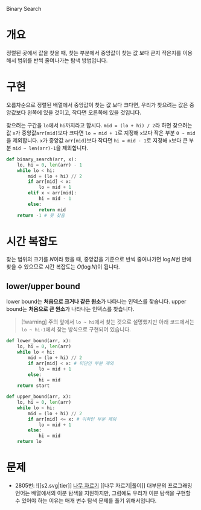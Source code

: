 Binary Search
# 개요
정렬된 곳에서 값을 찾을 때, 찾는 부분에서 중앙값이 찾는 값 보다 큰지 작은지를 이용해서 범위를 반씩 줄여나가는 탐색 방법입니다.
# 구현
오름차순으로 정렬된 배열에서 중앙값이 찾는 값 보다 크다면, 우리가 찾으려는 값은 중앙값보다 왼쪽에 있을 것이고, 작다면 오른쪽에 있을 것입니다.

찾으려는 구간을 `lo`에서 `hi`까지라고 합시다. `mid = (lo + hi) / 2`라 하면 찾으려는 값 `x`가 중앙값`arr[mid]`보다 크다면 `lo = mid + 1`로 지정해 `x`보다 작은 부분 `0 ~ mid`을 제외합니다. `x`가 중앙값 `arr[mid]`보다 작다면 `hi = mid - 1`로 지정해 `x`보다 큰 부분 `mid ~ len(arr)-1`을 제외합니다.
```python
def binary_search(arr, x):
    lo, hi = 0, len(arr) - 1
    while lo < hi:
        mid = (lo + hi) // 2
        if arr[mid] < x:
            lo = mid + 1
        elif x < arr[mid]:
            hi = mid - 1
        else:
            return mid
    return -1 # 못 찾음
```
# 시간 복잡도
찾는 범위의 크기를 $N$이라 했을 때, 중앙값을 기준으로 반씩 줄여나가면 $\log N$번 만에 찾을 수 있으므로 시간 복잡도는 $O(\log N)$이 됩니다.
## lower/upper bound
lower bound는 **처음으로 크거나 같은 원소**가 나타나는 인덱스를 찾습니다. upper bound는 **처음으로 큰 원소**가 나타나는 인덱스를 찾습니다.
> [!warning] 주의
> 앞에서 `lo ~ hi`에서 찾는 것으로 설명했지만
> 아래 코드에서는 `lo ~ hi-1`에서 찾는 방식으로 구현되어 있습니다.
```python
def lower_bound(arr, x):
    lo, hi = 0, len(arr)
    while lo < hi:
        mid = (lo + hi) // 2
        if arr[mid] < x: # 미만인 부분 제외
            lo = mid + 1
        else:
            hi = mid
    return start

def upper_bound(arr, x):
    lo, hi = 0, len(arr)
    while lo < hi:
        mid = (lo + hi) // 2
        if arr[mid] <= x: # 이하인 부분 제외
            lo = mid + 1
        else:
            hi = mid
    return lo
```
# 문제
- 2805번: ![[s2.svg|tier]] [나무 자르기](https://www.acmicpc.net/problem/2805) [[나무 자르기|풀이]]
    대부분의 프로그래밍 언어는 배열에서의 이분 탐색을 지원하지만, 그럼에도 우리가 이분 탐색을 구현할 수 있어야 하는 이유는 매개 변수 탐색 문제를 풀기 위해서입니다.